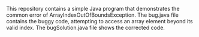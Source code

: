 This repository contains a simple Java program that demonstrates the common error of ArrayIndexOutOfBoundsException. The bug.java file contains the buggy code, attempting to access an array element beyond its valid index.  The bugSolution.java file shows the corrected code.